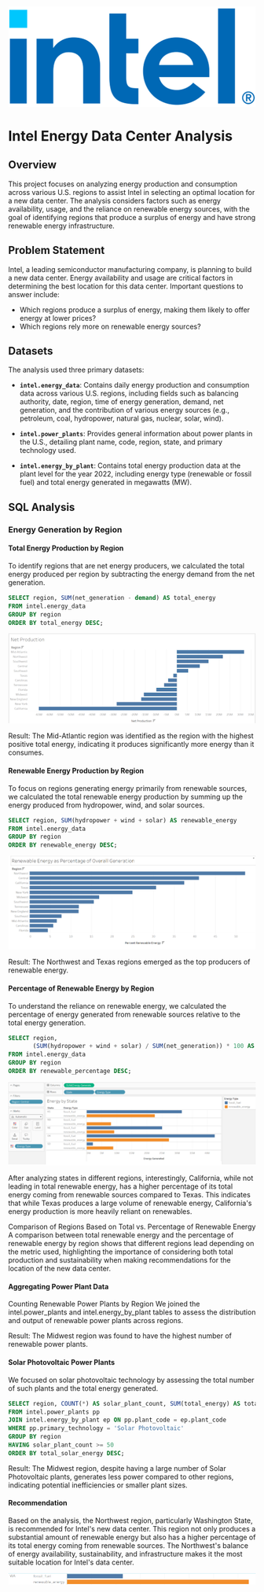 <p align="center">
  <img src="images/intellogo.png" alt="Example Image">
</p>

# Intel Energy Data Center Analysis

## Overview

This project focuses on analyzing energy production and consumption across various U.S. regions to assist Intel in selecting an optimal location for a new data center. The analysis considers factors such as energy availability, usage, and the reliance on renewable energy sources, with the goal of identifying regions that produce a surplus of energy and have strong renewable energy infrastructure.

## Problem Statement

Intel, a leading semiconductor manufacturing company, is planning to build a new data center. Energy availability and usage are critical factors in determining the best location for this data center. Important questions to answer include:
- Which regions produce a surplus of energy, making them likely to offer energy at lower prices?
- Which regions rely more on renewable energy sources?

## Datasets

The analysis used three primary datasets:

- **`intel.energy_data`**: Contains daily energy production and consumption data across various U.S. regions, including fields such as balancing authority, date, region, time of energy generation, demand, net generation, and the contribution of various energy sources (e.g., petroleum, coal, hydropower, natural gas, nuclear, solar, wind).

- **`intel.power_plants`**: Provides general information about power plants in the U.S., detailing plant name, code, region, state, and primary technology used.

- **`intel.energy_by_plant`**: Contains total energy production data at the plant level for the year 2022, including energy type (renewable or fossil fuel) and total energy generated in megawatts (MW).

## SQL Analysis

### Energy Generation by Region

#### Total Energy Production by Region
To identify regions that are net energy producers, we calculated the total energy produced per region by subtracting the energy demand from the net generation.

```sql
SELECT region, SUM(net_generation - demand) AS total_energy
FROM intel.energy_data
GROUP BY region
ORDER BY total_energy DESC;
```

<p align="center">
  <img src="images/graph1.png" alt="Example Image">
</p>

Result: The Mid-Atlantic region was identified as the region with the highest positive total energy, indicating it produces significantly more energy than it consumes.

#### Renewable Energy Production by Region
To focus on regions generating energy primarily from renewable sources, we calculated the total renewable energy production by summing up the energy produced from hydropower, wind, and solar sources.

```sql
SELECT region, SUM(hydropower + wind + solar) AS renewable_energy
FROM intel.energy_data
GROUP BY region
ORDER BY renewable_energy DESC;
```

<p align="center">
  <img src="images/graph2.png" alt="Example Image">
</p>

Result: The Northwest and Texas regions emerged as the top producers of renewable energy.

#### Percentage of Renewable Energy by Region
To understand the reliance on renewable energy, we calculated the percentage of energy generated from renewable sources relative to the total energy generation.

```sql
SELECT region, 
       (SUM(hydropower + wind + solar) / SUM(net_generation)) * 100 AS renewable_percentage
FROM intel.energy_data
GROUP BY region
ORDER BY renewable_percentage DESC;
```

<p align="center">
  <img src="images/graph3.png" alt="Example Image">
</p>

After analyzing states in different regions, interestingly, California, while not leading in total renewable energy, has a higher percentage of its total energy coming from renewable sources compared to Texas. This indicates that while Texas produces a large volume of renewable energy, California's energy production is more heavily reliant on renewables.

Comparison of Regions Based on Total vs. Percentage of Renewable Energy
A comparison between total renewable energy and the percentage of renewable energy by region shows that different regions lead depending on the metric used, highlighting the importance of considering both total production and sustainability when making recommendations for the location of the new data center.



#### Aggregating Power Plant Data
Counting Renewable Power Plants by Region
We joined the intel.power_plants and intel.energy_by_plant tables to assess the distribution and output of renewable power plants across regions.

Result: The Midwest region was found to have the highest number of renewable power plants.

#### Solar Photovoltaic Power Plants
We focused on solar photovoltaic technology by assessing the total number of such plants and the total energy generated.

```sql
SELECT region, COUNT(*) AS solar_plant_count, SUM(total_energy) AS total_solar_energy
FROM intel.power_plants pp
JOIN intel.energy_by_plant ep ON pp.plant_code = ep.plant_code
WHERE pp.primary_technology = 'Solar Photovoltaic'
GROUP BY region
HAVING solar_plant_count >= 50
ORDER BY total_solar_energy DESC;
```

Result: The Midwest region, despite having a large number of Solar Photovoltaic plants, generates less power compared to other regions, indicating potential inefficiencies or smaller plant sizes.


#### Recommendation
Based on the analysis, the Northwest region, particularly Washington State, is recommended for Intel's new data center. This region not only produces a substantial amount of renewable energy but also has a higher percentage of its total energy coming from renewable sources. The Northwest's balance of energy availability, sustainability, and infrastructure makes it the most suitable location for Intel's data center.

<p align="center">
  <img src="images/graph4.png" alt="Example Image">
</p>

